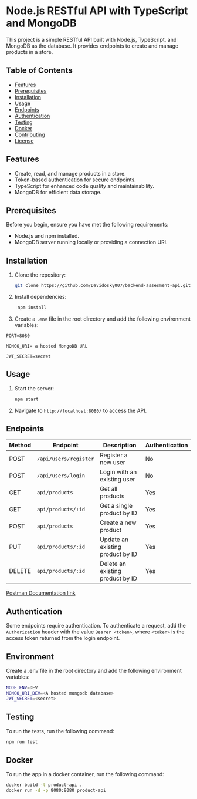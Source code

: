 # Node.js RESTful API with TypeScript and MongoDB

This project is a simple RESTful API built with Node.js, TypeScript, and MongoDB as the database. It provides endpoints to create and manage products in a store.

## Table of Contents
- [Features](#features)
- [Prerequisites](#prerequisites)
- [Installation](#installation)
- [Usage](#usage)
- [Endpoints](#endpoints)
- [Authentication](#authentication)
- [Testing](#testing)
- [Docker](#docker)
- [Contributing](#contributing)
- [License](#license)

## Features
- Create, read, and manage products in a store.
- Token-based authentication for secure endpoints.
- TypeScript for enhanced code quality and maintainability.
- MongoDB for efficient data storage.


## Prerequisites

Before you begin, ensure you have met the following requirements:

- Node.js and npm installed.
- MongoDB server running locally or providing a connection URI.

## Installation

1. Clone the repository:

   ```bash
   git clone https://github.com/Davidosky007/backend-assesment-api.git
   ```
   
2. Install dependencies:

   ```bash
    npm install
    ```

3. Create a `.env` file in the root directory and add the following environment variables:
```
PORT=8080

MONGO_URI= a hosted MongoDB URL

JWT_SECRET=secret
```

## Usage

1. Start the server:

   ```bash
   npm start
   ```

2. Navigate to `http://localhost:8080/` to access the API.


## Endpoints

| Method | Endpoint           | Description                           | Authentication |
| ------ | ------------------ | ------------------------------------- | -------------- |
| POST   | `/api/users/register`   | Register a new user                   | No             |
| POST   | `/api/users/login`      | Login with an existing user           | No             |
| GET    | `api/products`        | Get all products                      | Yes            |
| GET    | `api/products/:id`    | Get a single product by ID            | Yes             |
| POST   | `api/products`        | Create a new product                  | Yes            |
| PUT    | `api/products/:id`    | Update an existing product by ID      | Yes            |
| DELETE | `api/products/:id`    | Delete an existing product by ID      | Yes            |

[Postman Documentation link]()


## Authentication

Some endpoints require authentication. To authenticate a request, add the `Authorization` header with the value `Bearer <token>`, where `<token>` is the access token returned from the login endpoint.


## Environment
Create a .env file in the root directory and add the following environment variables:
```bash
NODE_ENV=DEV
MONGO_URI_DEV=<A hosted mongodb database>
JWT_SECRET=<secret>
```

## Testing

To run the tests, run the following command:
```bash
npm run test
```

## Docker
To run the app in a docker container, run the following command:
```bash
docker build -t product-api .
docker run -d -p 8080:8080 product-api
```
